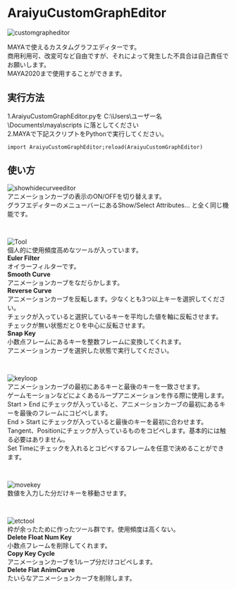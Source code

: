# AraiyuCustomGraphEditor

![customgrapheditor](https://user-images.githubusercontent.com/43115049/150816940-23c382bc-7a6c-4f20-a343-2f80eaacf7c6.JPG)
 
 
MAYAで使えるカスタムグラフエディターです。  
商用利用可、改変可など自由ですが、それによって発生した不具合は自己責任でお願いします。  
MAYA2020まで使用することができます。 

## 実行方法
1.AraiyuCustomGraphEditor.pyを C:\Users\ユーザー名\Documents\maya\scripts に落としてください  
2.MAYAで下記スクリプトをPythonで実行してください。  
```
import AraiyuCustomGraphEditor;reload(AraiyuCustomGraphEditor)
```

## 使い方
![showhidecurveeditor](https://user-images.githubusercontent.com/43115049/150819229-d182e92d-030a-479c-8be6-4aebea14e62a.JPG)  
アニメーションカーブの表示のON/OFFを切り替えます。  
グラフエディターのメニューバーにあるShow/Select Attributes... と全く同じ機能です。  

<br>

![Tool](https://user-images.githubusercontent.com/43115049/150819973-69f8c519-1b17-42cd-9144-c6f38ca952e4.JPG)  
個人的に使用頻度高めなツールが入っています。  
__Euler Filter__  
オイラーフィルターです。  
__Smooth Curve__  
アニメーションカーブをなだらかします。  
__Reverse Curve__  
アニメーションカーブを反転します。少なくとも3つ以上キーを選択してください。  
チェックが入っていると選択しているキーを平均した値を軸に反転させます。  
チェックが無い状態だと０を中心に反転させます。  
__Snap Key__  
小数点フレームにあるキーを整数フレームに変換してくれます。  
アニメーションカーブを選択した状態で実行してください。  

<br>

![keyloop](https://user-images.githubusercontent.com/43115049/150819986-a8bb2b55-6a98-497d-9fd5-cb3c8af85af4.JPG)  
アニメーションカーブの最初にあるキーと最後のキーを一致させます。  
ゲームモーションなどによくあるループアニメーションを作る際に使用します。  
Start > End にチェックが入っていると、アニメーションカーブの最初にあるキーを最後のフレームにコピペします。  
End > Start にチェックが入っていると最後のキーを最初に合わせます。  
Tangent、Positionにチェックが入っているものをコピペします。基本的には触る必要はありません。  
Set Timeにチェックを入れるとコピペするフレームを任意で決めることができます。  

<br>

![movekey](https://user-images.githubusercontent.com/43115049/150820002-fed5ac3d-3df9-4a4b-8eca-e547a1740b7e.JPG)  
数値を入力した分だけキーを移動させます。  

<br>

![etctool](https://user-images.githubusercontent.com/43115049/150820011-7bdaf432-756d-4ab2-a29b-8ac88b758ca0.JPG)  
枠が余ったために作ったツール群です。使用頻度は高くない。  
__Delete Float Num Key__  
小数点フレームを削除してくれます。  
__Copy Key Cycle__  
アニメーションカーブを1ループ分だけコピペします。  
__Delete Flat AnimCurve__  
たいらなアニメーションカーブを削除します。
